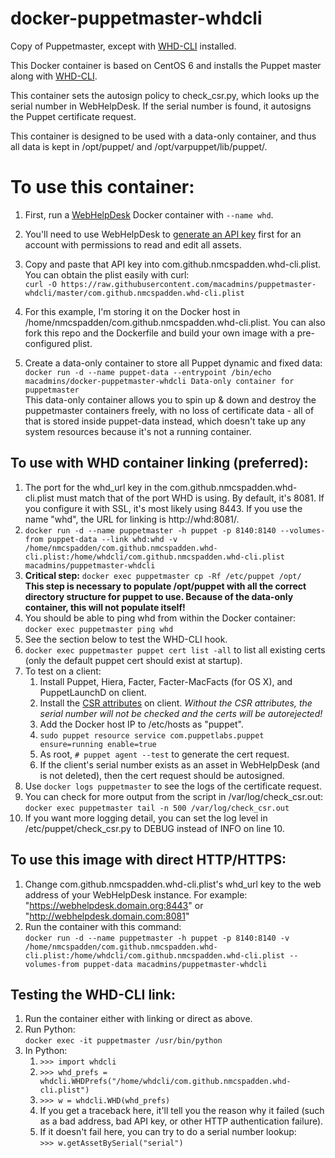 # docker-puppetmaster-whdcli
Copy of Puppetmaster, except with [WHD-CLI](https://github.com/nmcspadden/WHD-CLI) installed.

This Docker container is based on CentOS 6 and installs the Puppet master along with [WHD-CLI](https://github.com/nmcspadden/WHD-CLI).

This container sets the autosign policy to check_csr.py, which looks up the serial number in WebHelpDesk.  If the serial number is found, it autosigns the Puppet certificate request.

This container is designed to be used with a data-only container, and thus all data is kept in /opt/puppet/ and /opt/varpuppet/lib/puppet/.

To use this container:
====

1.	First, run a [WebHelpDesk](https://registry.hub.docker.com/u/macadmins/whd/) Docker container with `--name whd`.

2.	You'll need to use WebHelpDesk to [generate an API key](http://www.solarwinds.com/documentation/webhelpdesk/docs/whd_api_12.1.0/web%20help%20desk%20api.html#auth-tech-api-key) first for an account with permissions to read and edit all assets.

3.	Copy and paste that API key into com.github.nmcspadden.whd-cli.plist. You can obtain the plist easily with curl:  
	`curl -O https://raw.githubusercontent.com/macadmins/puppetmaster-whdcli/master/com.github.nmcspadden.whd-cli.plist`
4.	For this example, I'm storing it on the Docker host in /home/nmcspadden/com.github.nmcspadden.whd-cli.plist.  You can also fork this repo and the Dockerfile and build your own image with a pre-configured plist.
5.	Create a data-only container to store all Puppet dynamic and fixed data:  
	`docker run -d --name puppet-data --entrypoint /bin/echo macadmins/docker-puppetmaster-whdcli Data-only container for puppetmaster`  
	This data-only container allows you to spin up & down and destroy the puppetmaster containers freely, with no loss of certificate data - all of that is stored inside puppet-data instead, which doesn't take up any system resources because it's not a running container.


To use with WHD container linking (preferred):
-----
1.	The port for the whd_url key in the com.github.nmcspadden.whd-cli.plist must match that of the port WHD is using.  By default, it's 8081.  If you configure it with SSL, it's most likely using 8443.  If you use the name "whd", the URL for linking is http://whd:8081/.
1.	`docker run -d --name puppetmaster -h puppet -p 8140:8140 --volumes-from puppet-data --link whd:whd -v /home/nmcspadden/com.github.nmcspadden.whd-cli.plist:/home/whdcli/com.github.nmcspadden.whd-cli.plist macadmins/puppetmaster-whdcli`
2.	**Critical step:**
	`docker exec puppetmaster cp -Rf /etc/puppet /opt/`  
	**This step is necessary to populate /opt/puppet with all the correct directory structure for puppet to use.  Because of the data-only container, this will not populate itself!**
3.	You should be able to ping whd from within the Docker container:  
	`docker exec puppetmaster ping whd`
4.	See the section below to test the WHD-CLI hook.
4.	`docker exec puppetmaster puppet cert list -all` to list all existing certs (only the default puppet cert should exist at startup).
5.	To test on a client:
	1.	Install Puppet, Hiera, Facter, Facter-MacFacts (for OS X), and PuppetLaunchD on client.
	2.	Install the [CSR attributes](https://github.com/nmcspadden/Puppet-CSRAttributes) on client. *Without the CSR attributes, the serial number will not be checked and the certs will be autorejected!*
	3.	Add the Docker host IP to /etc/hosts as "puppet".
	4.	`sudo puppet resource service com.puppetlabs.puppet ensure=running enable=true`
	5. 	As root, `# puppet agent --test` to generate the cert request.
	6.	If the client's serial number exists as an asset in WebHelpDesk (and is not deleted), then the cert request should be autosigned.
6.	Use `docker logs puppetmaster` to see the logs of the certificate request.
7.	You can check for more output from the script in /var/log/check_csr.out: `docker exec puppetmaster tail -n 500 /var/log/check_csr.out`
8.	If you want more logging detail, you can set the log level in /etc/puppet/check_csr.py to DEBUG instead of INFO on line 10.

To use this image with direct HTTP/HTTPS:
----


1.	Change com.github.nmcspadden.whd-cli.plist's whd_url key to the web address of your WebHelpDesk instance.  For example: "https://webhelpdesk.domain.org:8443" or "http://webhelpdesk.domain.com:8081"
2.	Run the container with this command:  
	`docker run -d --name puppetmaster -h puppet -p 8140:8140 -v /home/nmcspadden/com.github.nmcspadden.whd-cli.plist:/home/whdcli/com.github.nmcspadden.whd-cli.plist --volumes-from puppet-data macadmins/puppetmaster-whdcli`
	
Testing the WHD-CLI link:
------
1. Run the container either with linking or direct as above.
2. Run Python:  
	`docker exec -it puppetmaster /usr/bin/python`
3. In Python:  
	1.	`>>> import whdcli`
	2.	`>>> whd_prefs = whdcli.WHDPrefs("/home/whdcli/com.github.nmcspadden.whd-cli.plist")`
	3.	`>>> w = whdcli.WHD(whd_prefs)`
	4.	If you get a traceback here, it'll tell you the reason why it failed (such as a bad address, bad API key, or other HTTP authentication failure).
	5.	If it doesn't fail here, you can try to do a serial number lookup:  
		`>>> w.getAssetBySerial("serial")`